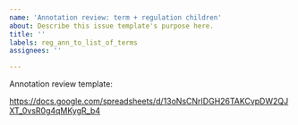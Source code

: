 ```yaml
---
name: 'Annotation review: term + regulation children'
about: Describe this issue template's purpose here.
title: ''
labels: reg_ann_to_list_of_terms
assignees: ''

---
```


Annotation review template: 

https://docs.google.com/spreadsheets/d/13oNsCNrIDGH26TAKCvpDW2QJXT_0vsR0g4qMKygR_b4
